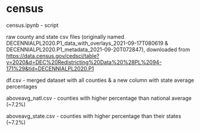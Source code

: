 # census

census.ipynb - script

raw county and state csv files (originally named DECENNIALPL2020.P1_data_with_overlays_2021-09-17T080619 & DECENNIALPL2020.P1_metadata_2021-09-20T072847), downloaded from https://data.census.gov/cedsci/table?y=2020&d=DEC%20Redistricting%20Data%20%28PL%2094-171%29&tid=DECENNIALPL2020.P1

df.csv - merged dataset with all counties & a new column with state average percentages

aboveavg_natl.csv - counties with higher percentage than national average (~7.2%)

aboveavg_state.csv - counties with higher percentage than their states (~7.2%)
